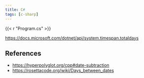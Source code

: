 ```yaml
---
title: C#
tags: [c-sharp]
---
```


{{< r "Program.cs" >}}

<https://docs.microsoft.com/dotnet/api/system.timespan.totaldays>

## References

- <https://hyperpolyglot.org/cpp#date-subtraction>
- <https://rosettacode.org/wiki/Days_between_dates>

